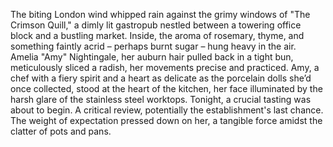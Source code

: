 The biting London wind whipped rain against the grimy windows of "The Crimson Quill," a dimly lit gastropub nestled between a towering office block and a bustling market.  Inside, the aroma of rosemary, thyme, and something faintly acrid – perhaps burnt sugar – hung heavy in the air.  Amelia "Amy" Nightingale, her auburn hair pulled back in a tight bun, meticulously sliced a radish, her movements precise and practiced.  Amy, a chef with a fiery spirit and a heart as delicate as the porcelain dolls she’d once collected, stood at the heart of the kitchen, her face illuminated by the harsh glare of the stainless steel worktops.  Tonight, a crucial tasting was about to begin.  A critical review, potentially the establishment's last chance.  The weight of expectation pressed down on her, a tangible force amidst the clatter of pots and pans.
